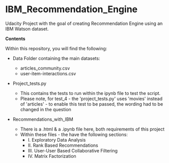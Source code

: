 # IBM_Recommendation_Engine

Udacity Project with the goal of creating Recommendation Engine using an IBM Watson dataset. 

**Contents**

Within this repository, you will find the following: 

* Data Folder containing the main datasets: 
    * articles_community.csv 
    * user-item-interactions.csv

* Project_tests.py
    * This contains the tests to run within the ipynb file to test the script.
    * Please note, for test_4 - the 'project_tests.py' uses 'movies' instead of 'articles' - to enable this test to be passed, the wording had to be changed in the question 

* Recommendations_with_IBM 
   * There is a .html & a .ipynb file here, both requirements of this project 
   * Within these files - the have the following sections: 
        - I. Exploratory Data Analysis
        - II. Rank Based Recommendations
        - III. User-User Based Collaborative Filtering
        - IV. Matrix Factorization
      
